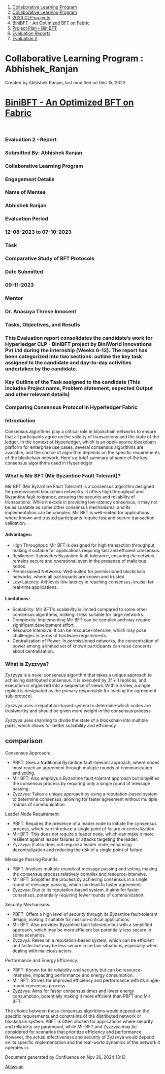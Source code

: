 1. [Collaborative Learning Program](index.html)
2. [Collaborative Learning Program](Collaborative-Learning-Program_20283412.html)
3. [2023 CLP projects](2023-CLP-projects_20295338.html)
4. [BiniBFT - An Optimized BFT on Fabric](BiniBFT---An-Optimized-BFT-on-Fabric_20283476.html)
5. [Project Plan - BiniBFT](Project-Plan---BiniBFT_20283487.html)
6. [Evaluation Reports](Evaluation-Reports_20293727.html)
7. [Evaluation 2](Evaluation-2_20293857.html)

# Collaborative Learning Program : Abhishek\_Ranjan

Created by Abhishek Ranjan, last modified on Dec 15, 2023

# [BiniBFT - An Optimized BFT on Fabric](https://lf-hyperledger.atlassian.net/wiki/display/CLP/BiniBFT+-+An+Optimized+BFT+on+Fabric)

 

### **Evaluation 2 - Report**

### Submitted By: Abhishek Ranjan

### Collaborative Learning Program

### Engagement Details

### **Name of Mentee**

### **Abhishek Ranjan**

### **Evaluation Period**

### **12-08-2023 to 07-10-2023**

### **Task**

### **Comparative Study of BFT Protocols**

### **Date Submitted**

### **09-11-2023**

### **Mentor**

### **Dr. Anasuya Threse Innocent**

### Tasks, Objectives, and Results

### This Evaluation report consolidates the candidate’s work for Hyperledger CLP - BiniBFT project by BiniWorld Innovations Pvt Ltd during the internship (Weeks 6-12). The report has been categorized into two sections: outline the key task assigned to the candidate and day-to-day activities undertaken by the candidate.

### **Key Outline of the Task assigned to the candidate (This includes Project name, Problem statement, expected Output and other relevant details)**

### **Comparing Consensus Protocol in Hyperledger Fabric**

### **Introduction**

Consensus algorithms play a critical role in blockchain networks to ensure that all participants agree on the validity of transactions and the state of the ledger. In the context of Hyperledger, which is an open-source blockchain platform for enterprise use cases, several consensus algorithms are available, and the choice of algorithm depends on the specific requirements of the blockchain network. Here's a brief summary of some of the key consensus algorithms used in Hyperledger

### **What is Mir BFT (Mir Byzantine Fault Tolerant)?**

Mir BFT (Mir Byzantine Fault Tolerant) is a consensus algorithm designed for permissioned blockchain networks. It offers high throughput and Byzantine fault tolerance, ensuring the security and reliability of transactions. While it excels in providing low-latency consensus, it may not be as scalable as some other consensus mechanisms, and its implementation can be complex. Mir BFT is well-suited for applications where known and trusted participants require fast and secure transaction validation.

#### Advantages:

- High Throughput: Mir BFT is designed for high transaction throughput, making it suitable for applications requiring fast and efficient consensus.
- Resilience: It provides Byzantine fault tolerance, ensuring the network remains secure and operational even in the presence of malicious nodes.
- Permissioned Networks: Well-suited for permissioned blockchain networks, where all participants are known and trusted.
- Low Latency: Achieves low latency in reaching consensus, crucial for real-time applications.

#### Limitations:

- Scalability: Mir BFT's scalability is limited compared to some other consensus algorithms, making it less suitable for large networks.
- Complexity: Implementing Mir BFT can be complex and may require significant development effort.
- Resource Intensive: It can be resource-intensive, which may pose challenges in terms of hardware requirements.
- Centralization of Power: In permissioned networks, the concentration of power among a limited set of known participants can raise concerns about centralization.

### What is Zyzzvya?

Zyzzvya is a novel consensus algorithm that takes a unique approach to achieving distributed consensus. it is executed by 3f + 1 replicas, and execution is organized into a sequence of views. Within a view, a single replica is designated as the primary responsible for leading the agreement sub-protocol.

Zyzzvya uses a reputation-based system to determine which nodes are trustworthy and should be given more weight in the consensus process

Zyzzyva uses sharding to divide the state of a blockchain into multiple parts, which allows for better scalability and efficiency

## **comparison**

Consensus Approach:

- PBFT: Uses a traditional Byzantine fault-tolerant approach, where nodes must reach an agreement through multiple rounds of communication and voting.
- Mir BFT: Also employs a Byzantine fault-tolerant approach but simplifies the consensus process by requiring only a single round of message passing.
- Zyzzvya: Takes a unique approach by using a reputation-based system to determine consensus, allowing for faster agreement without multiple rounds of communication.

Leader Node Requirement:

- PBFT: Requires the presence of a leader node to initiate the consensus process, which can introduce a single point of failure or centralization.
- Mir BFT: This does not require a leader node, which can make it more resilient against leader failures or attacks targeting the leader.
- Zyzzvya: It also does not require a leader node, enhancing decentralization and reducing the risk of a single point of failure.

Message Passing Rounds:

- PBFT: Involves multiple rounds of message passing and voting, making the consensus process relatively complex and resource-intensive.
- Mir BFT: Simplifies the process by achieving consensus in a single round of message passing, which can lead to faster agreement.
- Zyzzvya: Due to its reputation-based system, it aims for faster consensus, potentially requiring fewer rounds of communication.

Security Mechanisms:

- PBFT: Offers a high level of security through its Byzantine fault-tolerant design, making it suitable for mission-critical applications.
- Mir BFT: Also provides Byzantine fault tolerance but with a simplified approach, which may be more efficient but potentially less secure in some scenarios.
- Zyzzvya: Relies on a reputation-based system, which can be efficient and faster but may be less secure in certain situations, especially when dealing with malicious actors.

Performance and Energy Efficiency:

- PBFT: Known for its reliability and security but can be resource-intensive, impacting performance and energy consumption.
- Mir BFT: Strives for improved efficiency and performance with its single-round consensus process.
- Zyzzvya: Aims for faster consensus times and lower energy consumption, potentially making it more efficient than PBFT and Mir BFT.

The choice between these consensus algorithms would depend on the specific requirements and constraints of the distributed network or blockchain system. PBFT is often chosen for applications where security and reliability are paramount, while Mir BFT and Zyzzvya may be considered for scenarios that prioritize efficiency and performance. However, the actual effectiveness and security of Zyzzvya would depend on its specific implementation and the real-world dynamics of the network it operates in.

Document generated by Confluence on Nov 26, 2024 13:13

[Atlassian](http://www.atlassian.com/)
